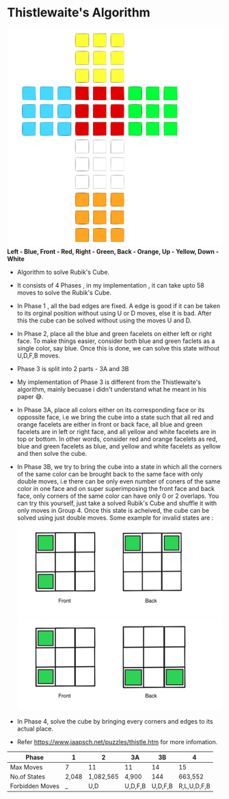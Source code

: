 # Thistlewaite's Algorithm

![alt text](assets/Cube2.png)
**Left - Blue, Front - Red, Right - Green, Back - Orange, Up - Yellow, Down - White**

- Algorithm to solve Rubik's Cube.

- It consists of 4 Phases , in my implementation , it can take upto 58 moves to solve the Rubik's Cube.

- In Phase 1 , all the bad edges are fixed. A edge is good if it can be taken to its orginal position without using U or D moves, else it is bad. After this the cube can be solved without using the moves U and D.

- In Phase 2, place all the blue and green facelets on either left or right face. To make things easier, consider both blue and green faclets as a single color, say blue. Once this is done, we can solve this state without U,D,F,B moves.

- Phase 3 is split into 2 parts - 3A and 3B

- My implementation of Phase 3 is different from the Thistlewaite's algorithm, mainly becuase i didn't understand what he meant in his paper 😅.

- In Phase 3A, place all colors either on its corresponding face or its oppossite face, i.e we bring the cube into a state such that all red and orange facelets are either in front or back face, all blue and green facelets are in left or right face, and all yellow and white facelets are in top or bottom. In other words, consider red and orange facelets as red, blue and green facelets as blue, and yellow and white facelets as yellow and then solve the cube.

- In Phase 3B, we try to bring the cube into a state in which all the corners of the same color can be brought back to the same face with only double moves, i.e there can be only even number of coners of the same color in one face and on super superimposing the front face and back face, only corners of the same color can have only 0 or 2 overlaps. You can try this yourself, just take a solved Rubik's Cube and shuffle it with only moves in Group 4. Once this state is acheived, the cube can be solved using just double moves. Some example for invalid states are :
  ![alt text](assets/1.png)
  ![alt text](assets/2.png)

- In Phase 4, solve the cube by bringing every corners and edges to its actual place.

- Refer https://www.jaapsch.net/puzzles/thistle.htm for more infomation.

| Phase             | 1     | 2         | 3A      | 3B  | 4           |
| ----------------- | ----- | --------- | ------- | --- | ----------- |
| Max Moves         | 7     | 11        | 11      | 14  | 15          |
| No.of States      | 2,048 | 1,082,565 | 4,900   | 144 | 663,552     |
| Forbidden Moves | \_    | U,D       | U,D,F,B | U,D,F,B | R,L,U,D,F,B |


